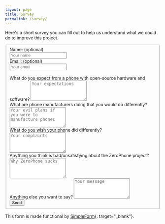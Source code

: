 ```yaml
---
layout: page
title: Survey
permalink: /survey/
---
```


Here's a short survey you can fill out to help us understand what we could do to improve this project.


<form id="contact-form" class="form-horizontal" action="https://getsimpleform.com/messages?form_api_token=6593bd835ac595aa3f0a58bbdff4773a" method="POST" enctype="multipart/form-data">
       <fieldset>
            <div class="form-group">
                <label class="col-lg-2 control-label" for="name">Name: (optional)</label>
                <div class="col-lg-10">
                <input type="text" placeholder="Your name" id="name" class="form-control" name="name" tabindex="1"/>
                </div>
            </div>
            <div class="form-group">
                <label class="col-lg-2 control-label" for="email">Email: (optional)</label>
                <div class="col-lg-10">
                <input type="email" placeholder="Your email" id="email" class="form-control" name="email" tabindex="2"/>
                </div>
            </div>
            <br>
            <div class="form-group">
                <label class="control-label" for="expectations">What do you expect from a phone with open-source hardware and software?</label>
                <textarea class="contact-textarea" placeholder="Your expectations" class="form-control" rows="4" id="expectations" name="expectations" tabindex="3"></textarea>
            </div>
            <div class="form-group">
                <label class="control-label" for="plans">What are phone manufacturers doing that you would do differently?</label>
                <textarea class="contact-textarea" placeholder="Your evil plans if you were to manufacture phones" class="form-control" rows="4" id="plans" name="plans" tabindex="4"></textarea>
            </div>
            <div class="form-group">
                <label class="control-label" for="wishes">What do you wish your phone did differently?</label>
                <textarea class="contact-textarea" placeholder="Your complaints" class="form-control" rows="4" id="wishes" name="wishes" tabindex="5"></textarea>
            </div>
            <div class="form-group">
                <label class="control-label" for="badthings">Anything you think is bad/unsatisfying about the ZeroPhone project?</label>
                <textarea class="contact-textarea" placeholder="Why ZeroPhone sucks" class="form-control" rows="4" id="badthings" name="badthings" tabindex="6"></textarea>
            </div>
            <div class="form-group">
                <label class="control-label" for="anything_else">Anything else you want to say?</label>
                <textarea class="contact-textarea" placeholder="Your message" class="form-control" rows="4" id="anything_else" name="anything_else" tabindex="7"></textarea>
            </div>            
           <div class="form-group"> 
           <div class="col-lg-10 col-lg-offset-2">  
         <input type="submit" class="btn btn-primary" value="Send" id="submit"/>
         </div>
         </div>
        <input type="hidden" value="Send message" />
    </fieldset>  
</form>


This form is made functional by [SimpleForm](https://getsimpleform.com){: target="_blank"}.

